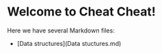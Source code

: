 # Welcome to Cheat Cheat!
Here we have several Markdown files:
- [Data structures](Data stuctures.md)


